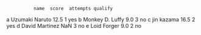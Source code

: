               name  score  attempts qualify
a   Uzumaki Naruto   12.5         1     yes
b  Monkey D. Luffy    9.0         3      no
c       jin kazama   16.5         2     yes
d   David Martinez    NaN         3      no
e      Loid Forger    9.0         2      no